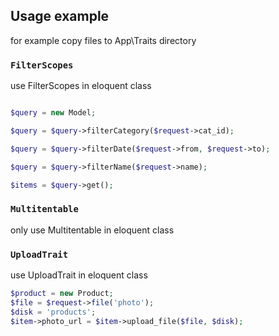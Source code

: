 ## Usage example

for example copy files to App\Traits directory


### `FilterScopes`
use FilterScopes in eloquent class

```php

$query = new Model;

$query = $query->filterCategory($request->cat_id);

$query = $query->filterDate($request->from, $request->to);

$query = $query->filterName($request->name);

$items = $query->get();
```


### `Multitentable`
only
use Multitentable in eloquent class



### `UploadTrait`
use UploadTrait in eloquent class

```php
$product = new Product;
$file = $request->file('photo');
$disk = 'products';
$item->photo_url = $item->upload_file($file, $disk);
```